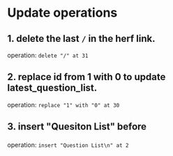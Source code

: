 # Update operations 

## 1. delete the last `/` in the herf link.

operation: `delete "/" at 31`

## 2. replace id from 1 with 0 to update latest_question_list.

operation: `replace "1" with "0" at 30`

## 3. insert "Quesiton List" before <ul>

operation: `insert "Question List\n" at 2`


